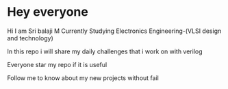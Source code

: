 # Hey everyone 

Hi I am Sri balaji M Currently Studying Electronics Engineering-(VLSI design and technology)

In this repo i will share my daily challenges that i work on with verilog 

Everyone star my repo if it is useful

Follow me to know about my new projects without fail 
